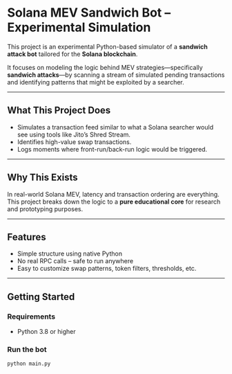 # Solana MEV Sandwich Bot – Experimental Simulation

This project is an experimental Python-based simulator of a **sandwich attack bot** tailored for the **Solana blockchain**.

It focuses on modeling the logic behind MEV strategies—specifically **sandwich attacks**—by scanning a stream of simulated pending transactions and identifying patterns that might be exploited by a searcher.

---

## What This Project Does

- Simulates a transaction feed similar to what a Solana searcher would see using tools like Jito’s Shred Stream.
- Identifies high-value swap transactions.
- Logs moments where front-run/back-run logic would be triggered.

---

## Why This Exists

In real-world Solana MEV, latency and transaction ordering are everything.  
This project breaks down the logic to a **pure educational core** for research and prototyping purposes.

---

## Features

- Simple structure using native Python
- No real RPC calls – safe to run anywhere
- Easy to customize swap patterns, token filters, thresholds, etc.

---

## Getting Started

### Requirements
- Python 3.8 or higher

### Run the bot
```bash
python main.py
